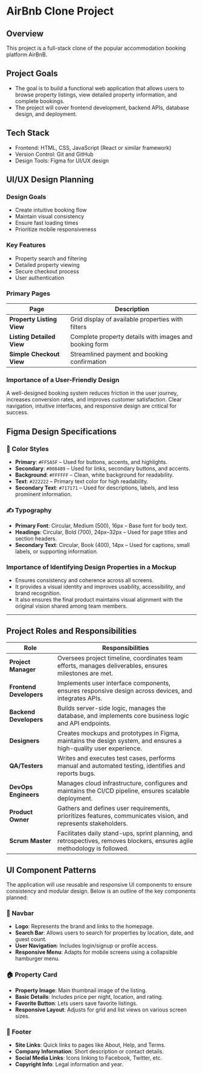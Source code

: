 # AirBnb Clone Project

## Overview
This project is a full-stack clone of the popular accommodation booking platform AirBnB. 

## Project Goals
- The goal is to build a functional web application that allows users to browse property listings, view detailed property information, and complete bookings.
- The project will cover frontend development, backend APIs, database design, and deployment.

## Tech Stack
- Frontend: HTML, CSS, JavaScript (React or similar framework)
- Version Control: Git and GitHub
- Design Tools: Figma for UI/UX design

## UI/UX Design Planning

### Design Goals
- Create intuitive booking flow
- Maintain visual consistency
- Ensure fast loading times
- Prioritize mobile responsiveness

### Key Features
- Property search and filtering
- Detailed property viewing
- Secure checkout process
- User authentication

### Primary Pages 

| Page                  | Description                                                               |
|-----------------------|---------------------------------------------------------------------------|
| **Property Listing View** | Grid display of available properties with filters                         |
| **Listing Detailed View** | Complete property details with images and booking form                   |
| **Simple Checkout View**  | Streamlined payment and booking confirmation                             |

### Importance of a User-Friendly Design
A well-designed booking system reduces friction in the user journey, increases conversion rates, and improves customer satisfaction. Clear navigation, intuitive interfaces, and responsive design are critical for success.

## Figma Design Specifications

### 🎨 Color Styles
- **Primary**: `#FF5A5F` – Used for buttons, accents, and highlights.
- **Secondary**: `#008489` – Used for links, secondary buttons, and accents.
- **Background**: `#FFFFFF` – Clean, white background for readability.
- **Text**: `#222222` – Primary text color for high readability.
- **Secondary Text**: `#717171` – Used for descriptions, labels, and less prominent information.

### ✍️ Typography
- **Primary Font**: Circular, Medium (500), 16px – Base font for body text.
- **Headings**: Circular, Bold (700), 24px–32px – Used for page titles and section headers.
- **Secondary Text**: Circular, Book (400), 14px – Used for captions, small labels, or supporting information.


### Importance of Identifying Design Properties in a Mockup
- Ensures consistency and coherence across all screens.
- It provides a visual identity and improves usability, accessibility, and brand recognition. 
- It also ensures the final product maintains visual alignment with the original vision shared among team members.

---

## Project Roles and Responsibilities

| **Role**             | **Responsibilities**                                                                 |
|----------------------|---------------------------------------------------------------------------------------|
| **Project Manager**   | Oversees project timeline, coordinates team efforts, manages deliverables, ensures milestones are met. |
| **Frontend Developers** | Implements user interface components, ensures responsive design across devices, and integrates APIs. |
| **Backend Developers**  | Builds server-side logic, manages the database, and implements core business logic and API endpoints. |
| **Designers**          | Creates mockups and prototypes in Figma, maintains the design system, and ensures a high-quality user experience. |
| **QA/Testers**         | Writes and executes test cases, performs manual and automated testing, identifies and reports bugs. |
| **DevOps Engineers**   | Manages cloud infrastructure, configures and maintains the CI/CD pipeline, ensures scalable deployment. |
| **Product Owner**      | Gathers and defines user requirements, prioritizes features, communicates vision, and represents stakeholders. |
| **Scrum Master**       | Facilitates daily stand-ups, sprint planning, and retrospectives, removes blockers, ensures agile methodology is followed. |

## UI Component Patterns

The application will use reusable and responsive UI components to ensure consistency and modular design. Below is an outline of the key components planned:

### 🧭 Navbar
- **Logo**: Represents the brand and links to the homepage.
- **Search Bar**: Allows users to search for properties by location, date, and guest count.
- **User Navigation**: Includes login/signup or profile access.
- **Responsive Menu**: Adapts for mobile screens using a collapsible hamburger menu.

### 🏠 Property Card
- **Property Image**: Main thumbnail image of the listing.
- **Basic Details**: Includes price per night, location, and rating.
- **Favorite Button**: Lets users save favorite listings.
- **Responsive Layout**: Adjusts for grid and list views on various screen sizes.

### 📍 Footer
- **Site Links**: Quick links to pages like About, Help, and Terms.
- **Company Information**: Short description or contact details.
- **Social Media Links**: Icons linking to Facebook, Twitter, etc.
- **Copyright Info**: Legal information and year.

